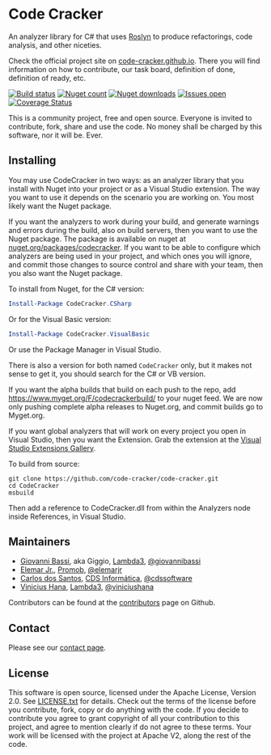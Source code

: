 # Code Cracker

An analyzer library for C# that uses [Roslyn](http://msdn.microsoft.com/en-us/vstudio/roslyn.aspx) to produce refactorings, code analysis, and other niceties.

Check the official project site on [code-cracker.github.io](http://code-cracker.github.io). There you will find information on how to contribute,
our task board, definition of done, definition of ready, etc.

[![Build status](https://ci.appveyor.com/api/projects/status/h21sli3jkumuswyi?svg=true)](https://ci.appveyor.com/project/code-cracker/code-cracker)
[![Nuget count](http://img.shields.io/nuget/v/codecracker.svg)](https://www.nuget.org/packages/codecracker/)
[![Nuget downloads](http://img.shields.io/nuget/dt/codecracker.svg)](https://www.nuget.org/packages/codecracker/)
[![Issues open](http://img.shields.io/github/issues/code-cracker/code-cracker.svg)](https://huboard.com/code-cracker/code-cracker)
[![Coverage Status](https://coveralls.io/repos/code-cracker/code-cracker/badge.png?branch=master)](https://coveralls.io/r/code-cracker/code-cracker?branch=master)

This is a community project, free and open source. Everyone is invited to contribute, fork, share and use the code. No money shall be charged by this
software, nor it will be. Ever.

## Installing

You may use CodeCracker in two ways: as an analyzer library that you install with Nuget into your project or as a Visual Studio extension.
The way you want to use it depends on the scenario you are working on. You most likely want the Nuget package.

If you want the analyzers to work during your build, and generate warnings and errors during the build, also on build servers, then you want
to use the Nuget package. The package is available on nuget at [nuget.org/packages/codecracker](https://www.nuget.org/packages/codecracker).
If you want to be able to configure which analyzers are being used in your project, and which ones you will ignore, and commit those
changes to source control and share with your team, then you also want the Nuget package.

To install from Nuget, for the C# version:

```powershell
Install-Package CodeCracker.CSharp
```

Or for the Visual Basic version:

```powershell
Install-Package CodeCracker.VisualBasic
```

Or use the Package Manager in Visual Studio.

There is also a version for both named `CodeCracker` only, but it makes not sense to get it, you should search for the C# or VB version.

If you want the alpha builds that build on each push to the repo, add https://www.myget.org/F/codecrackerbuild/ to your nuget feed.
We are now only pushing complete alpha releases to Nuget.org, and commit builds go to Myget.org.

If you want global analyzers that will work on every project you open in Visual Studio, then you want the Extension.
Grab the extension at the [Visual Studio Extensions Gallery](https://visualstudiogallery.msdn.microsoft.com/ab588981-91a5-478c-8e65-74d0ff450862).

To build from source:

```shell
git clone https://github.com/code-cracker/code-cracker.git
cd CodeCracker
msbuild
```

Then add a reference to CodeCracker.dll from within the Analyzers node inside References, in Visual Studio.

## Maintainers

* [Giovanni Bassi](http://blog.lambda3.com.br/L3/giovannibassi/), aka Giggio, [Lambda3](http://www.lambda3.com.br), [@giovannibassi](http://twitter.com/giovannibassi)
* [Elemar Jr.](http://elemarjr.net/), [Promob](http://promob.com/), [@elemarjr](http://twitter.com/elemarjr)
* [Carlos dos Santos](http://carloscds.net/), [CDS Informática](http://www.cds-software.com.br/), [@cdssoftware](http://twitter.com/cdssoftware)
* [Vinicius Hana](https://blog.lambda3.com.br/L3/vinicius-hana/), [Lambda3](http://www.lambda3.com.br), [@viniciushana](http://twitter.com/viniciushana)

Contributors can be found at the [contributors](https://github.com/code-cracker/code-cracker/graphs/contributors) page on Github.

## Contact

Please see our [contact page](http://code-cracker.github.io/contact.html).

## License

This software is open source, licensed under the Apache License, Version 2.0.
See [LICENSE.txt](https://github.com/code-cracker/code-cracker/blob/master/LICENSE.txt) for details.
Check out the terms of the license before you contribute, fork, copy or do anything
with the code. If you decide to contribute you agree to grant copyright of all your contribution to this project, and agree to
mention clearly if do not agree to these terms. Your work will be licensed with the project at Apache V2, along the rest of the code.
